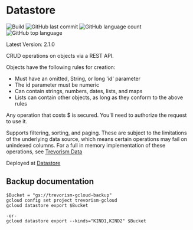 # Datastore
![Build](https://github.com/trevorism/datastore/actions/workflows/deploy.yml/badge.svg)
![GitHub last commit](https://img.shields.io/github/last-commit/trevorism/datastore)
![GitHub language count](https://img.shields.io/github/languages/count/trevorism/datastore)
![GitHub top language](https://img.shields.io/github/languages/top/trevorism/datastore)

Latest Version: 2.1.0

CRUD operations on objects via a REST API.

Objects have the following rules for creation:
* Must have an omitted, String, or long 'id' parameter
* The id parameter must be numeric
* Can contain strings, numbers, dates, lists, and maps
* Lists can contain other objects, as long as they conform to the above rules

Any operation that costs $ is secured. You'll need to authorize the request to use it.

Supports filtering, sorting, and paging. These are subject to the limitations of the underlying data source, which means
certain operations may fail on unindexed columns. For a full in memory implementation of these operations, see [Trevorism Data](https://github.com/trevorism/data)

Deployed at [Datastore](https://datastore.data.trevorism.com)



## Backup documentation
```
$Bucket = "gs://trevorism-gcloud-backup"
gcloud config set project trevorism-gcloud
gcloud datastore export $Bucket

-or-
gcloud datastore export --kinds="KIND1,KIND2" $Bucket
```